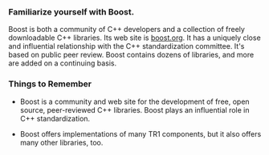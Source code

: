 ### Familiarize yourself with Boost.
Boost is both a community of C++ developers and a collection of freely downloadable C++ libraries. Its web site is [boost.org](https://http://boost.org). It has a uniquely close and influential relationship with the C++ standardization committee. It's based on public peer review. Boost contains dozens of libraries, and more are added on a continuing basis.
### Things to Remember
* Boost is a community and web site for the development of free, open source, peer-reviewed C++ libraries. Boost plays an influential role in C++ standardization.

* Boost offers implementations of many TR1 components, but it also offers many other libraries, too.


